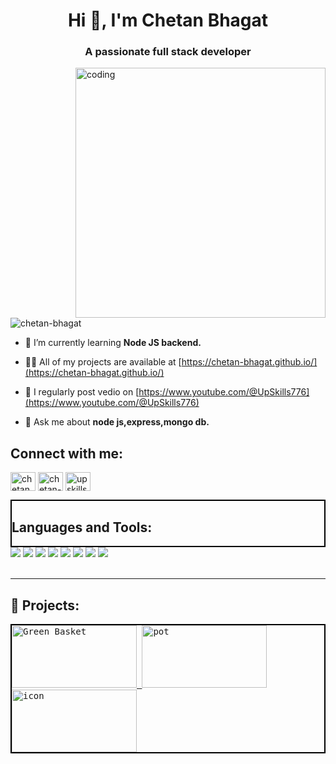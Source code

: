 <h1 align="center">Hi 👋, I'm Chetan Bhagat</h1>
<h3 align="center">A passionate full stack developer</h3>
<img align="right" alt="coding" width="400" src="https://cdn.dribbble.com/users/1162077/screenshots/3848914/programmer.gif">

<p align="left"> <img src="https://komarev.com/ghpvc/?username=chetan-bhagat&label=Profile%20views&color=0e75b6&style=flat" alt="chetan-bhagat" /> </p>

<!-- <p align="left"> <a href="https://twitter.com/chetanb40564499" target="blank"><img src="https://img.shields.io/twitter/follow/chetanb40564499?logo=twitter&style=for-the-badge" alt="chetanb40564499" /></a> </p>
 -->
- 🌱 I’m currently learning **Node JS backend.**

- 👨‍💻 All of my projects are available at [https://chetan-bhagat.github.io/](https://chetan-bhagat.github.io/)

- 📝 I regularly post vedio on [https://www.youtube.com/@UpSkills776](https://www.youtube.com/@UpSkills776)

- 💬 Ask me about **node js,express,mongo db.**

<h2 align="left">Connect with me:</h3>
<p align="left">
<a href="https://twitter.com/chetanb40564499" target="blank"><img align="center" src="https://raw.githubusercontent.com/rahuldkjain/github-profile-readme-generator/master/src/images/icons/Social/twitter.svg" alt="chetanb40564499" height="30" width="40" /></a>
<a href="https://linkedin.com/in/chetan-bhagat-5002081ba" target="blank"><img align="center" src="https://raw.githubusercontent.com/rahuldkjain/github-profile-readme-generator/master/src/images/icons/Social/linked-in-alt.svg" alt="chetan-bhagat-5002081ba" height="30" width="40" /></a>
<!-- <a href="https://instagram.com/mr.chetan_bhagat" target="blank"><img align="center" src="https://raw.githubusercontent.com/rahuldkjain/github-profile-readme-generator/master/src/images/icons/Social/instagram.svg" alt="mr.chetan_bhagat" height="30" width="40" /></a> -->
<a href="https://www.youtube.com/@UpSkills776" target="blank"><img align="center" src="https://raw.githubusercontent.com/rahuldkjain/github-profile-readme-generator/master/src/images/icons/Social/youtube.svg" alt="upskills776" height="30" width="40" /></a>
</p>

<div style="border: 2px solid black"><h2 align="left" >Languages and Tools:</h2></div>
<div display:"flex" >
<img src="https://camo.githubusercontent.com/d63d473e728e20a286d22bb2226a7bf45a2b9ac6c72c59c0e61e9730bfe4168c/68747470733a2f2f696d672e736869656c64732e696f2f62616467652f48544d4c352d4533344632363f7374796c653d666f722d7468652d6261646765266c6f676f3d68746d6c35266c6f676f436f6c6f723d7768697465">
<img src="https://camo.githubusercontent.com/3a0f693cfa032ea4404e8e02d485599bd0d192282b921026e89d271aaa3d7565/68747470733a2f2f696d672e736869656c64732e696f2f62616467652f435353332d3135373242363f7374796c653d666f722d7468652d6261646765266c6f676f3d63737333266c6f676f436f6c6f723d7768697465">
<img src="https://camo.githubusercontent.com/93c855ae825c1757f3426f05a05f4949d3b786c5b22d0edb53143a9e8f8499f6/68747470733a2f2f696d672e736869656c64732e696f2f62616467652f4a6176615363726970742d3332333333303f7374796c653d666f722d7468652d6261646765266c6f676f3d6a617661736372697074266c6f676f436f6c6f723d463744463145">
<img src="https://camo.githubusercontent.com/a1eae878fdd3d1c1b687992ca74e5cac85f4b68e60a6efaa7bc8dc9883b71229/68747470733a2f2f696d672e736869656c64732e696f2f62616467652f4e6f64652e6a732d3333393933333f7374796c653d666f722d7468652d6261646765266c6f676f3d6e6f6465646f746a73266c6f676f436f6c6f723d7768697465">
<img src="https://camo.githubusercontent.com/7f73136d92799b19be179d1ed87b461120c35ed917c7d5ab59a7606209da7bd3/68747470733a2f2f696d672e736869656c64732e696f2f62616467652f457870726573732e6a732d3030303030303f7374796c653d666f722d7468652d6261646765266c6f676f3d65787072657373266c6f676f436f6c6f723d7768697465">
<img src="https://camo.githubusercontent.com/72e92f69f36703548704a9eeda2a9889c2756b5e08f01a9aec6e658c148d014e/68747470733a2f2f696d672e736869656c64732e696f2f62616467652f4d6f6e676f44422d3445413934423f7374796c653d666f722d7468652d6261646765266c6f676f3d6d6f6e676f6462266c6f676f436f6c6f723d7768697465">
<img src="https://camo.githubusercontent.com/b13ed67c809178963ce9d538175b02649800772be1ce0cb02da5879e5614e236/68747470733a2f2f696d672e736869656c64732e696f2f62616467652f426f6f7473747261702d3536334437433f7374796c653d666f722d7468652d6261646765266c6f676f3d626f6f747374726170266c6f676f436f6c6f723d7768697465">
<img src="https://camo.githubusercontent.com/fbc3df79ffe1a99e482b154b29262ecbb10d6ee4ed22faa82683aa653d72c4e1/68747470733a2f2f696d672e736869656c64732e696f2f62616467652f4769744875622d3130303030303f7374796c653d666f722d7468652d6261646765266c6f676f3d676974687562266c6f676f436f6c6f723d7768697465">
</div>
<br>
<!-- 
<p align="left"> <a href="https://www.w3schools.com/css/" target="_blank" rel="noreferrer"> <img src="https://raw.githubusercontent.com/devicons/devicon/master/icons/css3/css3-original-wordmark.svg" alt="css3" width="40" height="40"/> </a> <a href="https://expressjs.com" target="_blank" rel="noreferrer"> <img src="https://raw.githubusercontent.com/devicons/devicon/master/icons/express/express-original-wordmark.svg" alt="express" width="40" height="40"/> </a> <a href="https://www.w3.org/html/" target="_blank" rel="noreferrer"> <img src="https://raw.githubusercontent.com/devicons/devicon/master/icons/html5/html5-original-wordmark.svg" alt="html5" width="40" height="40"/> </a> <a href="https://developer.mozilla.org/en-US/docs/Web/JavaScript" target="_blank" rel="noreferrer"> <img src="https://raw.githubusercontent.com/devicons/devicon/master/icons/javascript/javascript-original.svg" alt="javascript" width="40" height="40"/> </a> <a href="https://www.mongodb.com/" target="_blank" rel="noreferrer"> <img src="https://raw.githubusercontent.com/devicons/devicon/master/icons/mongodb/mongodb-original-wordmark.svg" alt="mongodb" width="40" height="40"/> </a> <a href="https://nodejs.org" target="_blank" rel="noreferrer"> <img src="https://raw.githubusercontent.com/devicons/devicon/master/icons/nodejs/nodejs-original-wordmark.svg" alt="nodejs" width="40" height="40"/> </a> </p> -->


<!-- 
# ⭐ GitHub Stats :
![](https://github-readme-stats.vercel.app/api?username=Chetan-bhagat&theme=radical&hide_border=false&include_all_commits=false&count_private=false)<br/>
![](https://github-readme-streak-stats.herokuapp.com/?user=Chetan-bhagat&theme=radical&hide_border=false)<br/>
![](https://github-readme-stats.vercel.app/api/top-langs/?username=Chetan-bhagat&theme=radical&hide_border=false&include_all_commits=false&count_private=false&layout=compact) -->

---


<h2 align="left">🔖 Projects:</h2>
<div display:"flex"  style="border: 2px solid black" >
<kbd><a href="https://green-basketapp.netlify.app/"><img width="200" height="100" alt="Green Basket" src="https://user-images.githubusercontent.com/113410376/214485043-6d1dc5fc-8d29-4c23-9034-1f5d2a1aaaf0.png"> </a></kbd> <kbd><a href="https://chetan-potfolio.netlify.app/"><img width="200" height="100" alt="pot" src="https://user-images.githubusercontent.com/113410376/215840553-e49c33b3-5863-437b-af00-fb97e257db1d.png"></a></kbd>
</kbd>
 <kbd><a href="https://kaleidoscopic-fairy-4468ea.netlify.app/"><img width="200" height="100" alt="icon" src="https://user-images.githubusercontent.com/113410376/225300006-83da5189-69ef-4c04-83c7-f4aad39bacc6.png"></a></kbd>

</div>




